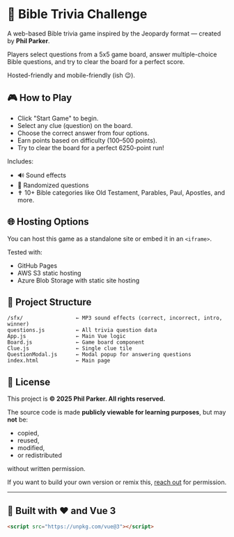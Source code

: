 # 📖 Bible Trivia Challenge

A web-based Bible trivia game inspired by the Jeopardy format — created by **Phil Parker**.

Players select questions from a 5x5 game board, answer multiple-choice Bible questions, and try to clear the board for a perfect score.

Hosted-friendly and mobile-friendly (ish 😉).

## 🎮 How to Play

* Click "Start Game" to begin.
* Select any clue (question) on the board.
* Choose the correct answer from four options.
* Earn points based on difficulty (100–500 points).
* Try to clear the board for a perfect 6250-point run!

Includes:

* 🔊 Sound effects
* 🧠 Randomized questions
* ✝️ 10+ Bible categories like Old Testament, Parables, Paul, Apostles, and more.

## 🌐 Hosting Options

You can host this game as a standalone site or embed it in an `<iframe>`.

Tested with:

* GitHub Pages
* AWS S3 static hosting
* Azure Blob Storage with static site hosting

## 📁 Project Structure

```
/sfx/                 ← MP3 sound effects (correct, incorrect, intro, winner)
questions.js          ← All trivia question data
App.js                ← Main Vue logic
Board.js              ← Game board component
Clue.js               ← Single clue tile
QuestionModal.js      ← Modal popup for answering questions
index.html            ← Main page
```

## 🚫 License

This project is **© 2025 Phil Parker. All rights reserved.**

The source code is made **publicly viewable for learning purposes**, but may **not** be:

* copied,
* reused,
* modified,
* or redistributed

without written permission.

If you want to build your own version or remix this, [reach out](mailto:philcparker8@gmail.com) for permission.

---

## 🙏 Built with ❤️ and Vue 3

```html
<script src="https://unpkg.com/vue@3"></script>
```
